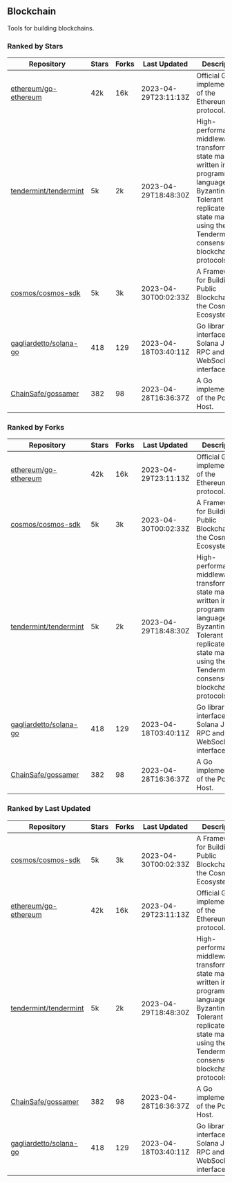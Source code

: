 ## Blockchain

Tools for building blockchains.

### Ranked by Stars

| Repository | Stars | Forks | Last Updated | Description | 
|------------|-------|-------|--------------|-------------|
| [ethereum/go-ethereum](https://github.com/ethereum/go-ethereum) | 42k | 16k | 2023-04-29T23:11:13Z |  Official Go implementation of the Ethereum protocol. |
| [tendermint/tendermint](https://github.com/tendermint/tendermint) | 5k | 2k | 2023-04-29T18:48:30Z |  High-performance middleware for transforming a state machine written in any programming language into a Byzantine Fault Tolerant replicated state machine using the Tendermint consensus and blockchain protocols. |
| [cosmos/cosmos-sdk](https://github.com/cosmos/cosmos-sdk) | 5k | 3k | 2023-04-30T00:02:33Z |  A Framework for Building Public Blockchains in the Cosmos Ecosystem. |
| [gagliardetto/solana-go](https://github.com/gagliardetto/solana-go) | 418 | 129 | 2023-04-18T03:40:11Z |  Go library to interface with Solana JSON RPC and WebSocket interfaces. |
| [ChainSafe/gossamer](https://github.com/ChainSafe/gossamer) | 382 | 98 | 2023-04-28T16:36:37Z |  A Go implementation of the Polkadot Host. |

### Ranked by Forks

| Repository | Stars | Forks | Last Updated | Description | 
|------------|-------|-------|--------------|-------------|
| [ethereum/go-ethereum](https://github.com/ethereum/go-ethereum) | 42k | 16k | 2023-04-29T23:11:13Z |  Official Go implementation of the Ethereum protocol. |
| [cosmos/cosmos-sdk](https://github.com/cosmos/cosmos-sdk) | 5k | 3k | 2023-04-30T00:02:33Z |  A Framework for Building Public Blockchains in the Cosmos Ecosystem. |
| [tendermint/tendermint](https://github.com/tendermint/tendermint) | 5k | 2k | 2023-04-29T18:48:30Z |  High-performance middleware for transforming a state machine written in any programming language into a Byzantine Fault Tolerant replicated state machine using the Tendermint consensus and blockchain protocols. |
| [gagliardetto/solana-go](https://github.com/gagliardetto/solana-go) | 418 | 129 | 2023-04-18T03:40:11Z |  Go library to interface with Solana JSON RPC and WebSocket interfaces. |
| [ChainSafe/gossamer](https://github.com/ChainSafe/gossamer) | 382 | 98 | 2023-04-28T16:36:37Z |  A Go implementation of the Polkadot Host. |

### Ranked by Last Updated

| Repository | Stars | Forks | Last Updated | Description | 
|------------|-------|-------|--------------|-------------|
| [cosmos/cosmos-sdk](https://github.com/cosmos/cosmos-sdk) | 5k | 3k | 2023-04-30T00:02:33Z |  A Framework for Building Public Blockchains in the Cosmos Ecosystem. |
| [ethereum/go-ethereum](https://github.com/ethereum/go-ethereum) | 42k | 16k | 2023-04-29T23:11:13Z |  Official Go implementation of the Ethereum protocol. |
| [tendermint/tendermint](https://github.com/tendermint/tendermint) | 5k | 2k | 2023-04-29T18:48:30Z |  High-performance middleware for transforming a state machine written in any programming language into a Byzantine Fault Tolerant replicated state machine using the Tendermint consensus and blockchain protocols. |
| [ChainSafe/gossamer](https://github.com/ChainSafe/gossamer) | 382 | 98 | 2023-04-28T16:36:37Z |  A Go implementation of the Polkadot Host. |
| [gagliardetto/solana-go](https://github.com/gagliardetto/solana-go) | 418 | 129 | 2023-04-18T03:40:11Z |  Go library to interface with Solana JSON RPC and WebSocket interfaces. |

